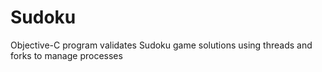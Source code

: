 # Sudoku
Objective-C program validates Sudoku game solutions using threads and forks to manage processes
